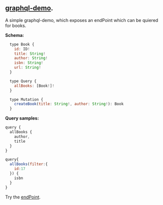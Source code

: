 ## [graphql-demo](https://github.com/hemanth/graphql-demo).

A simple graphql-demo, which exposes an endPoint which can be quiered for books.

__Schema:__

```js
  type Book {
    id: ID!
    title: String!
    author: String!
    isbn: String!
    url: String!
  }

  type Query {
    allBooks: [Book!]!
  }

  type Mutation {
    createBook(title: String!, author: String!): Book
  }
```

__Query samples:__

```js
query {
  allBooks {
    author,
    title
  }
}
```

```js
query{
  allBooks(filter:{
    id:17
  }) {
    isbn
  }
}
```

Try the [endPoint](https://graphql-demo.now.sh/graphiql).

